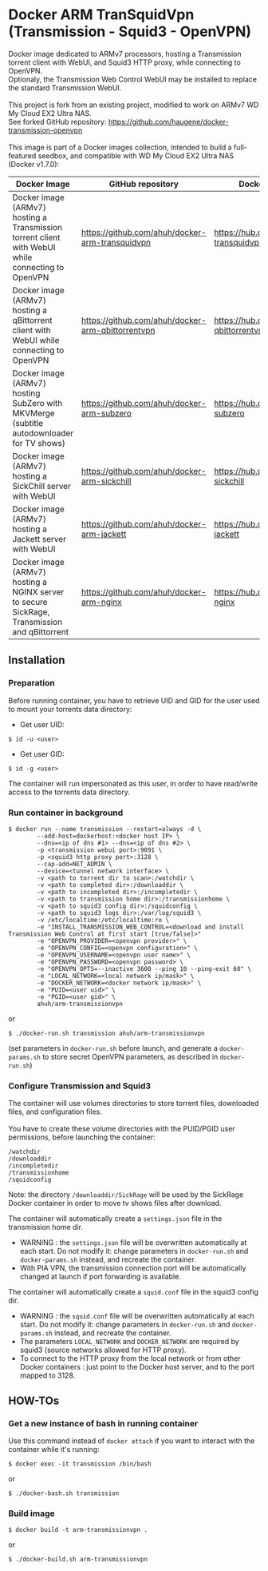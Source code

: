 # Docker ARM TranSquidVpn (Transmission - Squid3 - OpenVPN)
Docker image dedicated to ARMv7 processors, hosting a Transmission torrent client with WebUI, and Squid3 HTTP proxy, while connecting to OpenVPN.<br />
Optionaly, the Transmission Web Control WebUI may be installed to replace the standard Transmission WebUI.<br />
<br />
This project is fork from an existing project, modified to work on ARMv7 WD My Cloud EX2 Ultra NAS.<br />
See forked GitHub repository: https://github.com/haugene/docker-transmission-openvpn<br />
<br />
This image is part of a Docker images collection, intended to build a full-featured seedbox, and compatible with WD My Cloud EX2 Ultra NAS (Docker v1.7.0):

Docker Image | GitHub repository | Docker Hub repository
------------ | ----------------- | -----------------
Docker image (ARMv7) hosting a Transmission torrent client with WebUI while connecting to OpenVPN | https://github.com/ahuh/docker-arm-transquidvpn | https://hub.docker.com/r/ahuh/arm-transquidvpn
Docker image (ARMv7) hosting a qBittorrent client with WebUI while connecting to OpenVPN | https://github.com/ahuh/docker-arm-qbittorrentvpn | https://hub.docker.com/r/ahuh/arm-qbittorrentvpn
Docker image (ARMv7) hosting SubZero with MKVMerge (subtitle autodownloader for TV shows) | https://github.com/ahuh/docker-arm-subzero | https://hub.docker.com/r/ahuh/arm-subzero
Docker image (ARMv7) hosting a SickChill server with WebUI | https://github.com/ahuh/docker-arm-sickchill | https://hub.docker.com/r/ahuh/arm-sickchill
Docker image (ARMv7) hosting a Jackett server with WebUI | https://github.com/ahuh/docker-arm-jackett | https://hub.docker.com/r/ahuh/arm-jackett
Docker image (ARMv7) hosting a NGINX server to secure SickRage, Transmission and qBittorrent | https://github.com/ahuh/docker-arm-nginx | https://hub.docker.com/r/ahuh/arm-nginx

## Installation

### Preparation
Before running container, you have to retrieve UID and GID for the user used to mount your torrents data directory:
* Get user UID:
```
$ id -u <user>
```
* Get user GID:
```
$ id -g <user>
```
The container will run impersonated as this user, in order to have read/write access to the torrents data directory.

### Run container in background
```
$ docker run --name transmission --restart=always -d \
		--add-host=dockerhost:<docker host IP> \
		--dns=<ip of dns #1> --dns=<ip of dns #2> \
		-p <transmission webui port>:9091 \
		-p <squid3 http proxy port>:3128 \		 
		--cap-add=NET_ADMIN \
		--device=<tunnel network interface> \
		-v <path to torrent dir to scan>:/watchdir \
		-v <path to completed dir>:/downloaddir \
		-v <path to incompleted dir>:/incompletedir \
		-v <path to transmission home dir>:/transmissionhome \
		-v <path to squid3 config dir>:/squidconfig \
		-v <path to squid3 logs dir>:/var/log/squid3 \
		-v /etc/localtime:/etc/localtime:ro \
		-e "INSTALL_TRANSMISSION_WEB_CONTROL=<download and install Transmission Web Control at first start [true/false]>"
		-e "OPENVPN_PROVIDER=<openvpn provider>" \
		-e "OPENVPN_CONFIG=<openvpn configuration>" \
		-e "OPENVPN_USERNAME=<openvpn user name>" \
		-e "OPENVPN_PASSWORD=<openvpn password> \
		-e "OPENVPN_OPTS=--inactive 3600 --ping 10 --ping-exit 60" \
		-e "LOCAL_NETWORK=<local network ip/mask>" \
		-e "DOCKER_NETWORK=<docker network ip/mask>" \
		-e "PUID=<user uid>" \
		-e "PGID=<user gid>" \
		ahuh/arm-transmissionvpn
```
or
```
$ ./docker-run.sh transmission ahuh/arm-transmissionvpn
```
(set parameters in `docker-run.sh` before launch, and generate a `docker-params.sh` to store secret OpenVPN parameters, as described in `docker-run.sh`)

### Configure Transmission and Squid3
The container will use volumes directories to store torrent files, downloaded files, and configuration files.<br />
<br />
You have to create these volume directories with the PUID/PGID user permissions, before launching the container:
```
/watchdir
/downloaddir
/incompletedir
/transmissionhome
/squidconfig
```
Note: the directory `/downloaddir/SickRage` will be used by the SickRage Docker container in order to move tv shows files after download.

The container will automatically create a `settings.json` file in the transmission home dir.<br />
* WARNING : the `settings.json` file will be overwritten automatically at each start. Do not modify it: change parameters in `docker-run.sh` and `docker-params.sh` instead, and recreate the container.
* With PIA VPN, the transmission connection port will be automatically changed at launch if port forwarding is available.

The container will automatically create a `squid.conf` file in the squid3 config dir.<br />
* WARNING : the `squid.conf` file will be overwritten automatically at each start. Do not modify it: change parameters in `docker-run.sh` and `docker-params.sh` instead, and recreate the container.
* The parameters `LOCAL_NETWORK` and `DOCKER_NETWORK` are required by squid3 (source networks allowed for HTTP proxy).
* To connect to the HTTP proxy from the local network or from other Docker containers : just point to the Docker host server, and to the port mapped to 3128.

## HOW-TOs

### Get a new instance of bash in running container
Use this command instead of `docker attach` if you want to interact with the container while it's running:
```
$ docker exec -it transmission /bin/bash
```
or
```
$ ./docker-bash.sh transmission
```

### Build image
```
$ docker build -t arm-transmissionvpn .
```
or
```
$ ./docker-build.sh arm-transmissionvpn
```
